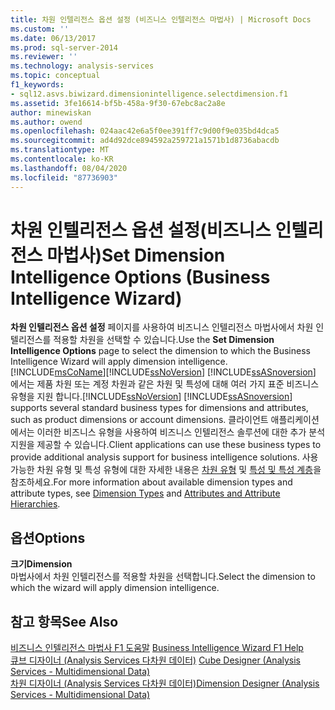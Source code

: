 ```yaml
---
title: 차원 인텔리전스 옵션 설정 (비즈니스 인텔리전스 마법사) | Microsoft Docs
ms.custom: ''
ms.date: 06/13/2017
ms.prod: sql-server-2014
ms.reviewer: ''
ms.technology: analysis-services
ms.topic: conceptual
f1_keywords:
- sql12.asvs.biwizard.dimensionintelligence.selectdimension.f1
ms.assetid: 3fe16614-bf5b-458a-9f30-67ebc8ac2a8e
author: minewiskan
ms.author: owend
ms.openlocfilehash: 024aac42e6a5f0ee391ff7c9d00f9e035bd4dca5
ms.sourcegitcommit: ad4d92dce894592a259721a1571b1d8736abacdb
ms.translationtype: MT
ms.contentlocale: ko-KR
ms.lasthandoff: 08/04/2020
ms.locfileid: "87736903"
---
```

# <a name="set-dimension-intelligence-options-business-intelligence-wizard"></a><span data-ttu-id="aad13-102">차원 인텔리전스 옵션 설정(비즈니스 인텔리전스 마법사)</span><span class="sxs-lookup"><span data-stu-id="aad13-102">Set Dimension Intelligence Options (Business Intelligence Wizard)</span></span>
  <span data-ttu-id="aad13-103">**차원 인텔리전스 옵션 설정** 페이지를 사용하여 비즈니스 인텔리전스 마법사에서 차원 인텔리전스를 적용할 차원을 선택할 수 있습니다.</span><span class="sxs-lookup"><span data-stu-id="aad13-103">Use the **Set Dimension Intelligence Options** page to select the dimension to which the Business Intelligence Wizard will apply dimension intelligence.</span></span> [!INCLUDE[msCoName](../includes/msconame-md.md)]<span data-ttu-id="aad13-104">[!INCLUDE[ssNoVersion](../includes/ssnoversion-md.md)] [!INCLUDE[ssASnoversion](../includes/ssasnoversion-md.md)] 에서는 제품 차원 또는 계정 차원과 같은 차원 및 특성에 대해 여러 가지 표준 비즈니스 유형을 지원 합니다.</span><span class="sxs-lookup"><span data-stu-id="aad13-104">[!INCLUDE[ssNoVersion](../includes/ssnoversion-md.md)] [!INCLUDE[ssASnoversion](../includes/ssasnoversion-md.md)] supports several standard business types for dimensions and attributes, such as product dimensions or account dimensions.</span></span> <span data-ttu-id="aad13-105">클라이언트 애플리케이션에서는 이러한 비즈니스 유형을 사용하여 비즈니스 인텔리전스 솔루션에 대한 추가 분석 지원을 제공할 수 있습니다.</span><span class="sxs-lookup"><span data-stu-id="aad13-105">Client applications can use these business types to provide additional analysis support for business intelligence solutions.</span></span> <span data-ttu-id="aad13-106">사용 가능한 차원 유형 및 특성 유형에 대한 자세한 내용은 [차원 유형](multidimensional-models-olap-logical-dimension-objects/database-dimension-properties-types.md) 및 [특성 및 특성 계층](multidimensional-models-olap-logical-dimension-objects/attributes-and-attribute-hierarchies.md)을 참조하세요.</span><span class="sxs-lookup"><span data-stu-id="aad13-106">For more information about available dimension types and attribute types, see [Dimension Types](multidimensional-models-olap-logical-dimension-objects/database-dimension-properties-types.md) and [Attributes and Attribute Hierarchies](multidimensional-models-olap-logical-dimension-objects/attributes-and-attribute-hierarchies.md).</span></span>  
  
## <a name="options"></a><span data-ttu-id="aad13-107">옵션</span><span class="sxs-lookup"><span data-stu-id="aad13-107">Options</span></span>  
 <span data-ttu-id="aad13-108">**크기**</span><span class="sxs-lookup"><span data-stu-id="aad13-108">**Dimension**</span></span>  
 <span data-ttu-id="aad13-109">마법사에서 차원 인텔리전스를 적용할 차원을 선택합니다.</span><span class="sxs-lookup"><span data-stu-id="aad13-109">Select the dimension to which the wizard will apply dimension intelligence.</span></span>  
  
## <a name="see-also"></a><span data-ttu-id="aad13-110">참고 항목</span><span class="sxs-lookup"><span data-stu-id="aad13-110">See Also</span></span>  
 <span data-ttu-id="aad13-111">[비즈니스 인텔리전스 마법사 F1 도움말](business-intelligence-wizard-f1-help.md) </span><span class="sxs-lookup"><span data-stu-id="aad13-111">[Business Intelligence Wizard F1 Help](business-intelligence-wizard-f1-help.md) </span></span>  
 <span data-ttu-id="aad13-112">[큐브 디자이너 &#40;Analysis Services 다차원 데이터&#41;](cube-designer-analysis-services-multidimensional-data.md) </span><span class="sxs-lookup"><span data-stu-id="aad13-112">[Cube Designer &#40;Analysis Services - Multidimensional Data&#41;](cube-designer-analysis-services-multidimensional-data.md) </span></span>  
 [<span data-ttu-id="aad13-113">차원 디자이너 &#40;Analysis Services 다차원 데이터&#41;</span><span class="sxs-lookup"><span data-stu-id="aad13-113">Dimension Designer &#40;Analysis Services - Multidimensional Data&#41;</span></span>](dimension-designer-analysis-services-multidimensional-data.md)  
  
  

